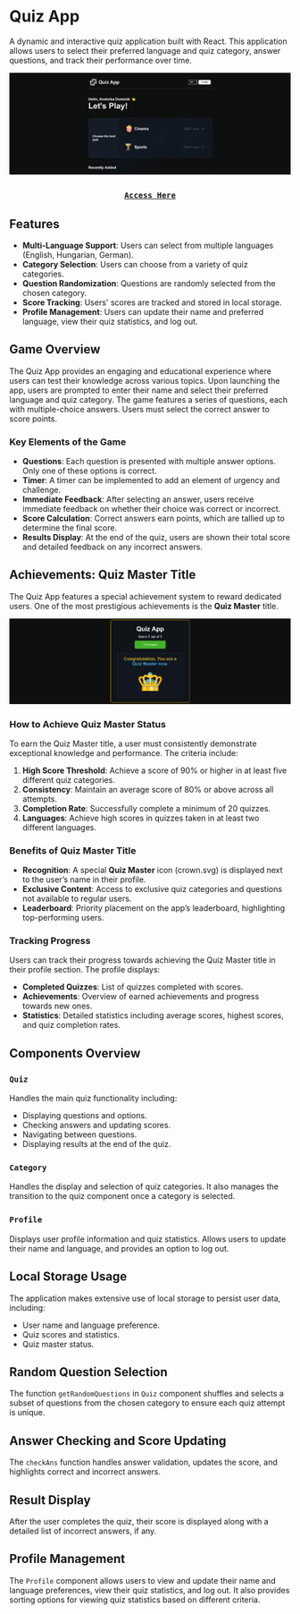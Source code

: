 # Quiz App

A dynamic and interactive quiz application built with React. This application allows users to select their preferred language and quiz category, answer questions, and track their performance over time.

![Quiz App Preview](./.github/home.png)

<h3 align="center">
    <strong>
      <code>&nbsp;<a href="https://andorkadominik.github.io/Quiz/">Access Here</a>&nbsp;</code>
    </strong>
</h3>


## Features

- **Multi-Language Support**: Users can select from multiple languages (English, Hungarian, German).
- **Category Selection**: Users can choose from a variety of quiz categories.
- **Question Randomization**: Questions are randomly selected from the chosen category.
- **Score Tracking**: Users' scores are tracked and stored in local storage.
- **Profile Management**: Users can update their name and preferred language, view their quiz statistics, and log out.


## Game Overview

The Quiz App provides an engaging and educational experience where users can test their knowledge across various topics. Upon launching the app, users are prompted to enter their name and select their preferred language and quiz category. The game features a series of questions, each with multiple-choice answers. Users must select the correct answer to score points.

### Key Elements of the Game

- **Questions**: Each question is presented with multiple answer options. Only one of these options is correct.
- **Timer**: A timer can be implemented to add an element of urgency and challenge.
- **Immediate Feedback**: After selecting an answer, users receive immediate feedback on whether their choice was correct or incorrect.
- **Score Calculation**: Correct answers earn points, which are tallied up to determine the final score.
- **Results Display**: At the end of the quiz, users are shown their total score and detailed feedback on any incorrect answers.

## Achievements: Quiz Master Title


The Quiz App features a special achievement system to reward dedicated users. One of the most prestigious achievements is the **Quiz Master** title.

![Quiz Master title](./.github/quiz%20master.png)

### How to Achieve Quiz Master Status

To earn the Quiz Master title, a user must consistently demonstrate exceptional knowledge and performance. The criteria include:

1. **High Score Threshold**: Achieve a score of 90% or higher in at least five different quiz categories.
2. **Consistency**: Maintain an average score of 80% or above across all attempts.
3. **Completion Rate**: Successfully complete a minimum of 20 quizzes.
4. **Languages**: Achieve high scores in quizzes taken in at least two different languages.

### Benefits of Quiz Master Title

- **Recognition**: A special **Quiz Master** icon (crown.svg) is displayed next to the user’s name in their profile.
- **Exclusive Content**: Access to exclusive quiz categories and questions not available to regular users.
- **Leaderboard**: Priority placement on the app’s leaderboard, highlighting top-performing users.

### Tracking Progress

Users can track their progress towards achieving the Quiz Master title in their profile section. The profile displays:

- **Completed Quizzes**: List of quizzes completed with scores.
- **Achievements**: Overview of earned achievements and progress towards new ones.
- **Statistics**: Detailed statistics including average scores, highest scores, and quiz completion rates.



## Components Overview

### `Quiz`

Handles the main quiz functionality including:
- Displaying questions and options.
- Checking answers and updating scores.
- Navigating between questions.
- Displaying results at the end of the quiz.

### `Category`

Handles the display and selection of quiz categories. It also manages the transition to the quiz component once a category is selected.

### `Profile`

Displays user profile information and quiz statistics. Allows users to update their name and language, and provides an option to log out.

## Local Storage Usage

The application makes extensive use of local storage to persist user data, including:
- User name and language preference.
- Quiz scores and statistics.
- Quiz master status.

## Random Question Selection

The function `getRandomQuestions` in `Quiz` component shuffles and selects a subset of questions from the chosen category to ensure each quiz attempt is unique.

## Answer Checking and Score Updating

The `checkAns` function handles answer validation, updates the score, and highlights correct and incorrect answers.

## Result Display

After the user completes the quiz, their score is displayed along with a detailed list of incorrect answers, if any.

## Profile Management

The `Profile` component allows users to view and update their name and language preferences, view their quiz statistics, and log out. It also provides sorting options for viewing quiz statistics based on different criteria. 
